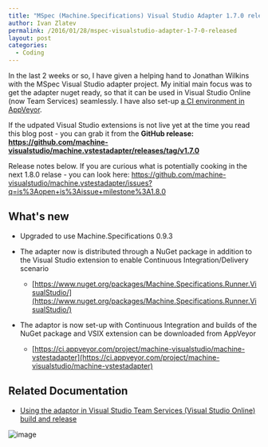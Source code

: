 ```yaml
---
title: "MSpec (Machine.Specifications) Visual Studio Adapter 1.7.0 released"
author: Ivan Zlatev
permalink: /2016/01/28/mspec-visualstudio-adapter-1-7-0-released
layout: post
categories:
  - Coding
---
```


In the last 2 weeks or so, I have given a helping hand to Jonathan Wilkins with the MSpec Visual Studio adapter project. My initial main focus was to get the adapter nuget ready, so that it can be used in Visual Studio Online (now Team Services) seamlessly. I have also set-up [a CI environment in AppVeyor](https://ci.appveyor.com/project/machine-visualstudio/machine-vstestadapter).

If the udpated Visual Studio extensions is not live yet at the time you read this blog post - you can grab it from the **GitHub release: https://github.com/machine-visualstudio/machine.vstestadapter/releases/tag/v1.7.0**

Release notes below. If you are curious what is potentially cooking in the next 1.8.0 relase - you can look here: https://github.com/machine-visualstudio/machine.vstestadapter/issues?q=is%3Aopen+is%3Aissue+milestone%3A1.8.0

## What's new

* Upgraded to use Machine.Specifications 0.9.3

* The adapter now is distributed through a NuGet package in addition to the Visual Studio extension to enable Continuous Integration/Delivery scenario
   * [https://www.nuget.org/packages/Machine.Specifications.Runner.VisualStudio/](https://www.nuget.org/packages/Machine.Specifications.Runner.VisualStudio/)

* The adaptor is now set-up with Continuous Integration and builds of the NuGet package and VSIX extension can be downloaded from AppVeyor
    * [https://ci.appveyor.com/project/machine-visualstudio/machine-vstestadapter](https://ci.appveyor.com/project/machine-visualstudio/machine-vstestadapter)

## Related Documentation

* [Using the adaptor in Visual Studio Team Services (Visual Studio Online) build and release](https://github.com/machine-visualstudio/machine.vstestadapter/wiki/Visual-Studio-Team-Services-(Visual-Studio-Online-VSO)-Support)

![image](https://cloud.githubusercontent.com/assets/79742/12643294/311c1d94-c5b3-11e5-90a9-741ca940ca36.png)
